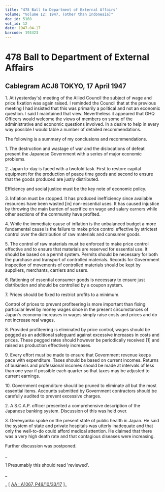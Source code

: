 ```yaml
---
title: "478 Ball to Department of External Affairs"
volume: "Volume 12: 1947, (other than Indonesia)"
doc_id: 5160
vol_id: 12
date: 1947-04-17
barcode: 193423
---
```


# 478 Ball to Department of External Affairs

## Cablegram ACJ8 TOKYO, 17 April 1947

1\. At (yesterday's) meeting of the Allied Council the subject of wage and price fixation was again raised. I reminded the Council that at the previous meeting I had insisted that this was primarily a political and not an economic question. I said I maintained that view. Nevertheless it appeared that GHQ Officers would welcome the views of members on some of the administrative and economic questions involved. In a desire to help in every way possible I would table a number of detailed recommendations.

The following is a summary of my conclusions and recommendations.

1\. The destruction and wastage of war and the dislocations of defeat present the Japanese Government with a series of major economic problems.

2\. Japan to-day is faced with a twofold task. First to restore capital equipment for the production of peace time goods and second to ensure that the goods produced are justly distributed.

Efficiency and social justice must be the key note of economic policy.

3\. Inflation must be stopped. It has produced inefficiency since available resources have been wasted [in] non-essential uses. It has caused injustice by throwing the main burden of sacrifice on wage and salary earners while other sections of the community have profited.

4\. While the immediate cause of inflation is the unbalanced budget a more fundamental cause is the failure to make price control effective by strictest control over the distribution of raw materials and consumer goods.

5\. The control of raw materials must be enforced to make price control effective and to ensure that materials are reserved for essential use. It should be based on a permit system. Permits should be necessary for both the purchase and transport of controlled materials. Records for Government inspection of movements of controlled materials should be kept by suppliers, merchants, carriers and users.

6\. Rationing of essential consumer goods is necessary to ensure just distribution and should be controlled by a coupon system.

7\. Prices should be fixed to restrict profits to a minimum.

Control of prices to prevent profiteering is more important than fixing particular level by money wages since in the present circumstances of Japan's economy increases in wages simply raise costs and prices and do not increase real wages.

8\. Provided profiteering is eliminated by price control, wages should be pegged as an additional safeguard against excessive increases in costs and prices. These pegged rates should however be periodically received [1] and raised as production effectively increases.

9\. Every effort must be made to ensure that Government revenue keeps pace with expenditure. Taxes should be based on current incomes. Returns of business and professional incomes should be made at intervals of less than one year if possible each quarter so that taxes may be adjusted to current earnings.

10\. Government expenditure should be pruned to eliminate all but the most essential items. Accounts submitted by Government contractors should be carefully audited to prevent excessive charges.

2\. A S.C.A.P. officer presented a comprehensive description of the Japanese banking system. Discussion of this was held over.

3\. Derevyanko spoke on the present state of public health in Japan. He said the system of state and private hospitals was utterly inadequate and that only the well-to-do could afford medical attention. He claimed that there was a very high death rate and that contagious diseases were increasing.

Further discussion was postponed.

_

1 Presumably this should read 'reviewed'.

_

_ [ [AA : A1067, P46/10/33/17](http://www.naa.gov.au/cgi-bin/Search?O=I&Number=193423) ]_
